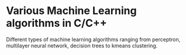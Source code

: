 # Various Machine Learning algorithms in C/C++
Different types of machine learning algorithms ranging from perceptron, multilayer neural network, decision trees to kmeans clustering.
